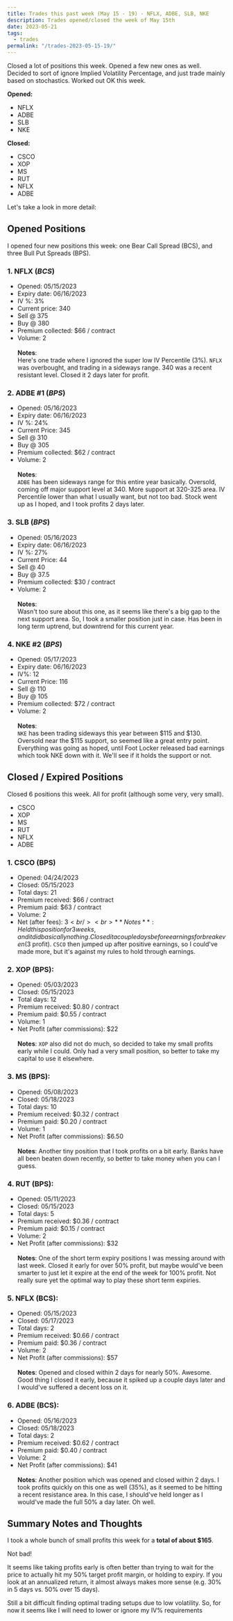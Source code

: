 ```yaml
---
title: Trades this past week (May 15 - 19) - NFLX, ADBE, SLB, NKE
description: Trades opened/closed the week of May 15th
date: 2023-05-21
tags:
  - trades
permalink: "/trades-2023-05-15-19/"
---
```


Closed a lot of positions this week.  Opened a few new ones as well.  Decided to sort of ignore Implied Volatility Percentage, and just trade mainly based on stochastics.  Worked out OK this week.

**Opened:**
- NFLX
- ADBE
- SLB
- NKE

**Closed:**
- CSCO
- XOP
- MS
- RUT
- NFLX
- ADBE

Let's take a look in more detail:

## Opened Positions 
I opened four new positions this week: one Bear Call Spread (BCS), and three Bull Put Spreads (BPS).

### 1. **NFLX** (*BCS*)
  - Opened: 05/15/2023
  - Expiry date: 06/16/2023
  - IV %: 3%
  - Current price: 340
  - Sell @ 375
  - Buy @ 380
  - Premium collected: $66 / contract
  - Volume: 2
<br /><br />
  **Notes**:<br />
  Here's one trade where I ignored the super low IV Percentile (3%). `NFLX` was overbought, and trading in a sideways range. 340 was a recent resistant level.  Closed it 2 days later for profit.

### 2. **ADBE** #1 (*BPS*) 
  - Opened: 05/16/2023
  - Expiry date: 06/16/2023
  - IV %: 24%
  - Current Price: 345
  - Sell @ 310
  - Buy @ 305
  - Premium collected: $62 / contract
  - Volume: 2
<br /><br />
  **Notes**:<br />
  `ADBE` has been sideways range for this entire year basically.  Oversold, coming off major support level at 340.  More support at 320-325 area.  IV Percentile lower than what I usually want, but not too bad.  Stock went up as I hoped, and I took profits 2 days later.

### 3. **SLB** (*BPS*) 
  - Opened: 05/16/2023
  - Expiry date: 06/16/2023
  - IV %: 27%
  - Current Price: 44
  - Sell @ 40
  - Buy @ 37.5
  - Premium collected: $30 / contract
  - Volume: 2
<br /><br />
  **Notes**:<br />
  Wasn't too sure about this one, as it seems like there's a big gap to  the next support area.  So, I took a smaller position just in case.  Has been in long term uptrend, but downtrend for this current year.

### 4. **NKE** #2 (*BPS*) 
  - Opened: 05/17/2023
  - Expiry date: 06/16/2023
  - IV%: 12
  - Current Price: 116
  - Sell @ 110
  - Buy @ 105
  - Premium collected: $72 / contract
  - Volume: 2
<br /><br />
  **Notes**:<br />
  `NKE` has been trading sideways this year between $115 and $130.  Oversold near the $115 support, so seemed like a great entry point.  Everything was going as hoped, until Foot Locker released bad earnings which took NKE down with it.  We'll see if it holds the support or not.

## Closed / Expired Positions
Closed 6 positions this week.  All for profit (although some very, very small).
- CSCO
- XOP
- MS
- RUT
- NFLX
- ADBE

### 1. **CSCO** (BPS)
  - Opened: 04/24/2023
  - Closed: 05/15/2023
  - Total days: 21
  - Premium received: $66 / contract
  - Premium paid: $63 / contract
  - Volume: 2
  - Net (after fees): $3
<br /><br >
  **Notes**:
   Held this position for 3 weeks, and it did basically nothing. Closed it a couple days before earnings for breakeven ($3 profit).  `CSCO` then jumped up after positive earnings, so I could've made more, but it's against my rules to hold through earnings.

### 2. **XOP** (BPS): 
  - Opened: 05/03/2023
  - Closed: 05/15/2023
  - Total days: 12
  - Premium received: $0.80 / contract
  - Premium paid: $0.55 / contract
  - Volume: 1
  - Net Profit (after commissions): $22
<br /><br />
  **Notes**:
    `XOP` also did not do much, so decided to take my small profits early while I could.  Only had a very small position, so better to take my capital to use it elsewhere.

### 3. **MS** (BPS): 
  - Opened: 05/08/2023
  - Closed: 05/18/2023
  - Total days: 10
  - Premium received: $0.32 / contract
  - Premium paid: $0.20 / contract
  - Volume: 1
  - Net Profit (after commissions): $6.50
<br /><br />
  **Notes**:
    Another tiny position that I took profits on a bit early.  Banks have all been beaten down recently, so better to take money when you can I guess.  

### 4. **RUT** (BPS): 
  - Opened: 05/11/2023
  - Closed: 05/15/2023
  - Total days: 5
  - Premium received: $0.36 / contract
  - Premium paid: $0.15 / contract
  - Volume: 2
  - Net Profit (after commissions): $32
<br /><br />
  **Notes**:
    One of the short term expiry positions I was messing around with last week.  Closed it early for over 50% profit, but maybe would've been smarter to just let it expire at the end of the week for 100% profit.  Not really sure yet the optimal way to play these short term expiries.  

### 5. **NFLX** (BCS): 
  - Opened: 05/15/2023
  - Closed: 05/17/2023
  - Total days: 2
  - Premium received: $0.66 / contract
  - Premium paid: $0.36 / contract
  - Volume: 2
  - Net Profit (after commissions): $57
<br /><br />
  **Notes**:
    Opened and closed within 2 days for nearly 50%.  Awesome.  Good thing I closed it early, because it spiked up a couple days later and I would've suffered a decent loss on it.

### 6. **ADBE** (BCS): 
  - Opened: 05/16/2023
  - Closed: 05/18/2023
  - Total days: 2
  - Premium received: $0.62 / contract
  - Premium paid: $0.40 / contract
  - Volume: 2
  - Net Profit (after commissions): $41
<br /><br />
  **Notes**:
    Another position which was opened and closed within 2 days.  I took profits quickly on this one as well (35%), as it seemed to be hitting a recent resistance area.  In this case, I should've held longer as I would've made the full 50% a day later.  Oh well.



## Summary Notes and Thoughts
I took a whole bunch of small profits this week for a **total of about $165**.

Not bad!

It seems like taking profits early is often better than trying to wait for the price to actually hit my 50% target profit margin, or holding to expiry.  If you look at an annualized return, it almost always makes more sense (e.g. 30% in 5 days vs. 50% over 15 days).

Still a bit difficult finding optimal trading setups due to low volatility.  So, for now it seems like I will need to lower or ignore my IV% requirements


